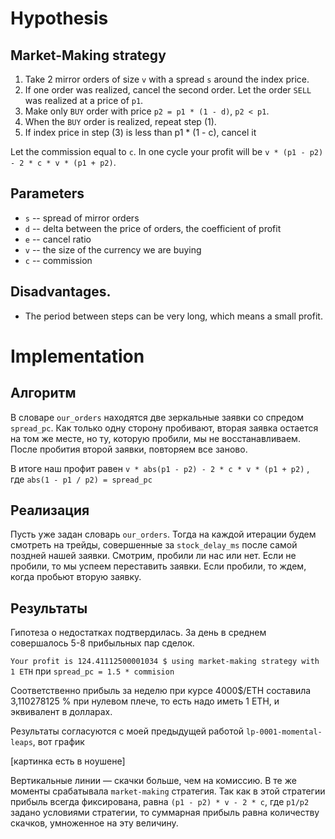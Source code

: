 # Hypothesis
## Market-Making strategy
1. Take 2 mirror orders of size `v` with a spread `s` around the index price.
2. If one order was realized, cancel the second order. Let the order `SELL` was realized at a price of `p1`.
3. Make only `BUY` order with price `p2 = p1 * (1 - d)`, `p2 < p1`.
4. When the `BUY` order is realized, repeat step (1).
5. If index price in step (3) is less than p1 * (1 - c), cancel it

Let the commission equal to `c`. In one cycle your profit will be `v * (p1 - p2) - 2 * c * v * (p1 + p2)`.

## Parameters
- `s` -- spread of mirror orders
- `d` -- delta between the price of orders, the coefficient of profit
- `e` -- cancel ratio
- `v` -- the size of the currency we are buying
- `c` -- commission

## Disadvantages.
- The period between steps can be very long, which means a small profit.

# Implementation

## Алгоритм

В словаре `our_orders` находятся две зеркальные заявки со спредом `spread_pc`. Как только одну сторону пробивают, вторая заявка остается на том же месте, но ту, которую пробили, мы не восстанавливаем. После пробития второй заявки, повторяем все заново.

В итоге наш профит равен `v * abs(p1 - p2) - 2 * c * v * (p1 + p2)` , где `abs(1 - p1 / p2) = spread_pc`

## Реализация

Пусть уже задан словарь `our_orders`. Тогда на каждой итерации будем смотреть на трейды, совершенные за `stock_delay_ms` после самой поздней нашей заявки. Смотрим, пробили ли нас или нет. Если не пробили, то мы успеем переставить заявки. Если пробили, то ждем, когда пробьют вторую заявку.

## Результаты

Гипотеза о недостатках подтвердилась. За день в среднем совершалось 5-8 прибыльных пар сделок.

`Your profit is 124.41112500001034 $ using market-making strategy with 1 ETH` при `spread_pc = 1.5 * commision` 

Соответственно прибыль за неделю при курсе 4000$/ETH составила 3,110278125 % при нулевом плече, то есть надо иметь 1 ETH, и эквивалент в долларах.

Результаты согласуются с моей предыдущей работой `lp-0001-momental-leaps`, вот график

[картинка есть в ноушене]

Вертикальные линии —  скачки больше, чем на комиссию. В те же моменты срабатывала `market-making` стратегия. Так как в этой стратегии прибыль всегда фиксирована, равна `(p1 - p2) * v - 2 * c`, где `p1/p2` задано условиями стратегии, то суммарная прибыль равна количеству скачков, умноженное на эту величину.